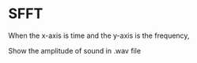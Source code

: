 # SFFT

When the x-axis is time and the y-axis is the frequency,

Show the amplitude of sound in .wav file 
